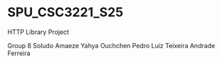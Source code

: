 # SPU_CSC3221_S25
HTTP Library Project


Group 8 
Soludo Amaeze
Yahya Ouchchen
Pedro Luiz Teixeira Andrade Ferreira